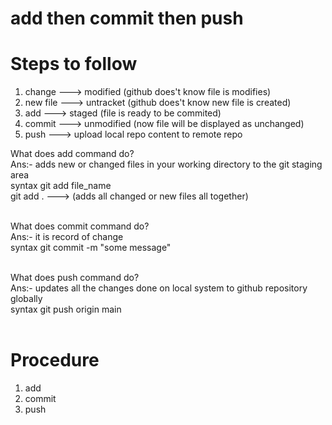 # add then commit then push
 
# Steps to follow 
1) change ---> modified (github does't know file is modifies)<br>
2) new file ---> untracket (github does't know new file is created)<br>
3) add ---> staged (file is ready to be commited)<br>
4) commit ---> unmodified (now file will be displayed as unchanged)<br> 
5) push ---> upload local repo content to remote repo<br>

<h>What does add command do?</h><br>
Ans:- adds new or changed files in your working directory to the git staging area<br>
syntax git add file_name<br>
       git add .  ---> (adds all changed or new files all together)<br><br>

<h>What does commit command do?</h><br>
Ans:- it is record of change <br>
syntax git commit -m "some message"<br><br>

<h>What does push command do?</h><br>
Ans:- updates all the changes done on local system to github repository globally<br>
syntax git push origin main<br><br>

# Procedure
1) add
2) commit
3) push 
